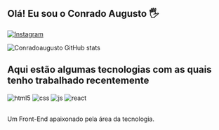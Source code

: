 ## Olá! Eu sou o Conrado Augusto 🖐️

[![Instagram](https://img.shields.io/badge/Instagram-E4405F?style=for-the-badge&logo=instagram&logoColor=white)](https://instagram.com/conradoaugusto)


![Conradoaugusto GitHub stats](https://github-readme-stats.vercel.app/api?username=conradoaugusto&show_icons=true&theme=dracula&count_private=true)

## Aqui estão algumas tecnologias com as quais tenho trabalhado recentemente

<div style="display: inline_block">
  <img align="center" alt="html5" src="https://img.shields.io/badge/HTML5-E34F26?style=for-the-badge&logo=html5&logoColor=white" />
  <img align="center" alt="css" src="https://img.shields.io/badge/CSS3-1572B6?style=for-the-badge&logo=css3&logoColor=white" />
  <img align="center" alt="js" src="https://img.shields.io/badge/JavaScript-F7DF1E?style=for-the-badge&logo=javascript&logoColor=black" />
  <img align="center" alt="react" src="https://img.shields.io/badge/React-20232A?style=for-the-badge&logo=react&logoColor=61DAFB" />
</div><br/>

Um Front-End apaixonado pela área da tecnologia.


